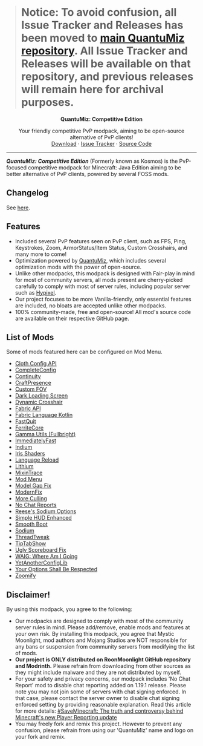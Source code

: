 > # Notice: To avoid confusion, all Issue Tracker and Releases has been moved to [main QuantuMiz repository](https://github.com/RoonMoonlight/QuantuMiz). All Issue Tracker and Releases will be available on that repository, and previous releases will remain here for archival purposes.

<!-- TITLE -->
<p align="center">
  <b>QuantuMiz: Competitive Edition</b>
  <p align="center">
    Your friendly competitive PvP modpack, aiming to be open-source alternative of PvP clients!
    <br />
    <a href="https://modrinth.com/modpack/quantumiz-ce/versions">Download</a>
    ·
    <a href="https://github.com/RoonMoonlight/QuantuMiz-CE/issues">Issue Tracker</a>
    ·
    <a href="https://github.com/RoonMoonlight/QuantuMiz-CE">Source Code</a>
  </p>
</p>

---

***QuantuMiz: Competitive Edition*** (Formerly known as Kosmos) is the PvP-focused competitive modpack for Minecraft: Java Edition aiming to be better alternative of PvP clients, powered by several FOSS mods.

## Changelog
See [here](https://github.com/RoonMoonlight/QuantuMiz-CE/releases).

## Features
* Included several PvP features seen on PvP client, such as FPS, Ping, Keystrokes, Zoom, ArmorStatus/Item Status, Custom Crosshairs, and many more to come!
* Optimization powered by [QuantuMiz](https://modrinth.com/modpack/quantumiz), which includes several optimization mods with the power of open-source.
* Unlike other modpacks, this modpack is designed with Fair-play in mind for most of community servers, all mods present are cherry-picked carefully to comply with most of server rules, including popular server such as [Hypixel](https://hypixel.net).
* Our project focuses to be more Vanilla-friendly, only essential features are included, no bloats are accepted unlike other modpacks.
* 100% community-made, free and open-source! All mod's source code are available on their respective GitHub page.

## List of Mods
Some of mods featured here can be configured on Mod Menu.

* [Cloth Config API](https://modrinth.com/mod/cloth-config)
* [CompleteConfig](https://modrinth.com/mod/completeconfig)
* [Continuity](https://modrinth.com/mod/continuity)
* [CraftPresence](https://modrinth.com/mod/craftpresence)
* [Custom FOV](https://modrinth.com/mod/custom-fov-illusive)
* [Dark Loading Screen](https://modrinth.com/mod/dark-loading-screen)
* [Dynamic Crosshair](https://modrinth.com/mod/dynamiccrosshair)
* [Fabric API](https://modrinth.com/mod/fabric-api)
* [Fabric Language Kotlin](https://modrinth.com/mod/fabric-language-kotlin)
* [FastQuit](https://modrinth.com/mod/fastquit)
* [FerriteCore](https://modrinth.com/mod/ferrite-core)
* [Gamma Utils (Fullbright)](https://modrinth.com/mod/gamma-utils)
* [ImmediatelyFast](https://modrinth.com/mod/immediatelyfast)
* [Indium](https://modrinth.com/mod/indium)
* [Iris Shaders](https://modrinth.com/mod/iris)
* [Language Reload](https://modrinth.com/mod/language-reload)
* [Lithium](https://modrinth.com/mod/lithium)
* [MixinTrace](https://modrinth.com/mod/mixintrace)
* [Mod Menu](https://modrinth.com/mod/modmenu)
* [Model Gap Fix](https://modrinth.com/mod/modelfix)
* [ModernFix](https://modrinth.com/mod/modernfix)
* [More Culling](https://modrinth.com/mod/moreculling)
* [No Chat Reports](https://modrinth.com/mod/no-chat-reports)
* [Reese's Sodium Options](https://modrinth.com/mod/reeses-sodium-options)
* [Simple HUD Enhanced](https://modrinth.com/mod/simple-hud-enhanced/version)
* [Smooth Boot](https://modrinth.com/mod/smoothboot-fabric)
* [Sodium](https://modrinth.com/mod/sodium)
* [ThreadTweak](https://modrinth.com/mod/threadtweak)
* [TipTabShow](https://modrinth.com/mod/tiptapshow)
* [Ugly Scoreboard Fix](https://modrinth.com/mod/ugly-scoreboard-fix)
* [WAIG: Where Am I Going](https://modrinth.com/mod/waig)
* [YetAnotherConfigLib](https://modrinth.com/mod/yacl)
* [Your Options Shall Be Respected](https://modrinth.com/mod/yosbr)
* [Zoomify](https://modrinth.com/mod/zoomify)

## Disclaimer!
By using this modpack, you agree to the following:
* Our modpacks are designed to comply with most of the community server rules in mind. Please add/remove, enable mods and features at your own risk. By installing this modpack, you agree that Mystic Moonlight, mod authors and Mojang Studios are NOT responsible for any bans or suspension from community servers from modifying the list of mods.
* **Our project is ONLY distributed on RoonMoonlight GitHub repository and Modrinth.** Please refrain from downloading from other sources as they might include malware and they are not distributed by myself.
* For your safety and privacy concerns, our modpack includes 'No Chat Report' mod to disable chat reporting added on 1.19.1 release. Please note you may not join some of servers with chat signing enforced. In that case, please contact the server owner to disable chat signing enforced setting by providing reasonable explanation. Read this article for more details: [#SaveMinecraft: The truth and controversy behind Minecraft's new Player Reporting update](https://www.windowscentral.com/gaming/minecraft/saveminecraft-the-truth-and-controversy-behind-minecrafts-new-player-reporting)
* You may freely fork and remix this project. However to prevent any confusion, please refrain from using our 'QuantuMiz' name and logo on your fork and remix.
